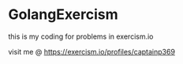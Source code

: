 # GolangExercism
this is my coding for problems in exercism.io

visit me @ https://exercism.io/profiles/captainp369
